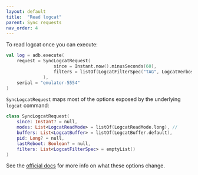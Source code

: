 ```yaml
---
layout: default
title:  "Read logcat"
parent: Sync requests
nav_order: 4
---
```


To read logcat once you can execute:

```kotlin
val log = adb.execute(
    request = SyncLogcatRequest(
                  since = Instant.now().minusSeconds(60),
                  filters = listOf(LogcatFilterSpec("TAG", LogcatVerbosityLevel.E))
              ),
    serial = "emulator-5554"
)
```

`SyncLogcatRequest` maps most of the options exposed by the underlying `logcat` command:
```kotlin
class SyncLogcatRequest(
    since: Instant? = null,
    modes: List<LogcatReadMode> = listOf(LogcatReadMode.long), //
    buffers: List<LogcatBuffer> = listOf(LogcatBuffer.default),
    pid: Long? = null,
    lastReboot: Boolean? = null,
    filters: List<LogcatFilterSpec> = emptyList()
)
```

See the [official docs](https://developer.android.com/studio/command-line/logcat) for more info on what these options change.